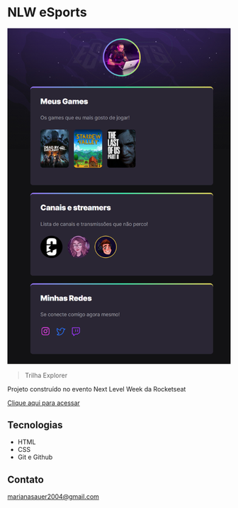 # NLW eSports 
![preview](./github/_C__Users_Mariana%2520Sauer_OneDrive_%25C3%2581rea%2520de%2520Trabalho_nwl%2520esports_index.html.png)

>Trilha Explorer

Projeto construído no evento Next Level Week da Rocketseat

[Clique aqui para acessar](https://marianasauer.github.io/nwl-esports)

## Tecnologias
- HTML
- CSS
- Git e Github

## Contato
marianasauer2004@gmail.com
